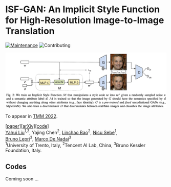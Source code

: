# ISF-GAN: An Implicit Style Function for High-Resolution Image-to-Image Translation

[![Maintenance](https://img.shields.io/badge/Maintaining%3F-yes-green.svg)]((https://github.com/yhlleo/stylegan-mmuit/graphs/commit-activity))
![Contributing](https://img.shields.io/badge/contributions-welcome-brightgreen.svg?style=flat)

![](./figures/teaser.jpg)

To appear in [TMM 2022](https://ieeexplore.ieee.org/document/9735294).

[[paper]](https://ieeexplore.ieee.org/document/9735294)[[arXiv]](https://arxiv.org/pdf/2109.12492.pdf)[[code]](https://github.com/yhlleo/stylegan-mmuit) <br>
[Yahui Liu](https://yhlleo.github.io/)<sup>1,3</sup>, 
Yajing Chen<sup>2</sup>, 
[Linchao Bao](http://linchaobao.github.io/)<sup>2</sup>, 
[Nicu Sebe](https://scholar.google.com/citations?user=stFCYOAAAAAJ&hl=en)<sup>1</sup>,  
[Bruno Lepri](https://scholar.google.com/citations?hl=en&user=JfcopG0AAAAJ)<sup>3</sup>, 
[Marco De Nadai](https://scholar.google.com/citations?user=_4-U61wAAAAJ&hl=en)<sup>3</sup> <br>
<sup>1</sup>University of Trento, Italy, <sup>2</sup>Tencent AI Lab, China, <sup>3</sup>Bruno Kessler Foundation, Italy. <br>

## Codes

Coming soon ...